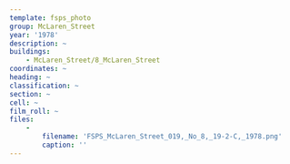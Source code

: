 ```yaml
---
template: fsps_photo
group: McLaren_Street
year: '1978'
description: ~
buildings:
    - McLaren_Street/8_McLaren_Street
coordinates: ~
heading: ~
classification: ~
section: ~
cell: ~
film_roll: ~
files:
    -
        filename: 'FSPS_McLaren_Street_019,_No_8,_19-2-C,_1978.png'
        caption: ''
---
```

